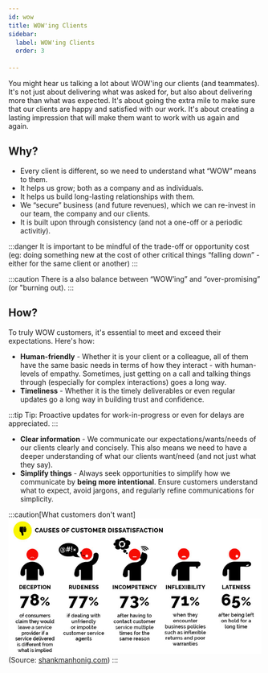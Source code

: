 ```yaml
---
id: wow
title: WOW'ing Clients
sidebar:
  label: WOW'ing Clients
  order: 3

---
```


You might hear us talking a lot about WOW'ing our clients (and teammates). It's not just about delivering what was asked for, but also about delivering more than what was expected. It's about going the extra mile to make sure that our clients are happy and satisfied with our work. It's about creating a lasting impression that will make them want to work with us again and again.

## Why?

- Every client is different, so we need to understand what “WOW” means to them.
- It helps us grow; both as a company and as individuals.
- It helps us build long-lasting relationships with them.
- We “secure” business (and future revenues), which we can re-invest in our team, the company and our clients.
- It is built upon through consistency (and not a one-off or a periodic activitiy).

:::danger
It is important to be mindful of the trade-off or opportunity cost (eg: doing something new at the cost of other critical things “falling down” - either for the same client or another)
:::

:::caution
There is a also balance between “WOW’ing” and “over-promising” (or "burning out).
:::

## How?

To truly WOW customers, it's essential to meet and exceed their expectations. Here's how:

- **Human-friendly** - Whether it is your client or a colleague, all of them have the same basic needs in terms of how they interact - with human-levels of empathy. Sometimes, just getting on a call and talking things through (especially for complex interactions) goes a long way.
- **Timeliness** - Whether it is the timely deliverables or even regular updates go a long way in building trust and confidence.

:::tip
Tip: Proactive updates for work-in-progress or even for delays are appreciated.
:::

- **Clear information** - We communicate our expectations/wants/needs of our clients clearly and concisely. This also means we need to have a deeper understanding of what our clients want/need (and not just what they say).
- **Simplify things** - Always seek opportunities to simplify how we communicate by **being more intentional**.  Ensure customers understand what to expect, avoid jargons, and regularly refine communications for simplicity.

:::caution[What customers don't want]
![Causes of customer dissatisfaction](../../../assets/causes-of-customer-dissatisfaction.png)
(Source: [shankmanhonig.com](http://shankmanhonig.com/))
:::
